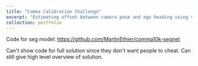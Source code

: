 ```yaml
---
title: "Comma Calibration Challenge"
excerpt: "Estimating offset between camera pose and ego heading using visual odometry.<br/><img src='/images/projects/visual_odometry.png' style='width:512px;'>"
collection: portfolio
---
```


Code for seg model: https://github.com/MartinEthier/comma10k-segnet

Can't show code for full solution since they don't want people to cheat. Can still give high level overview of solution.

